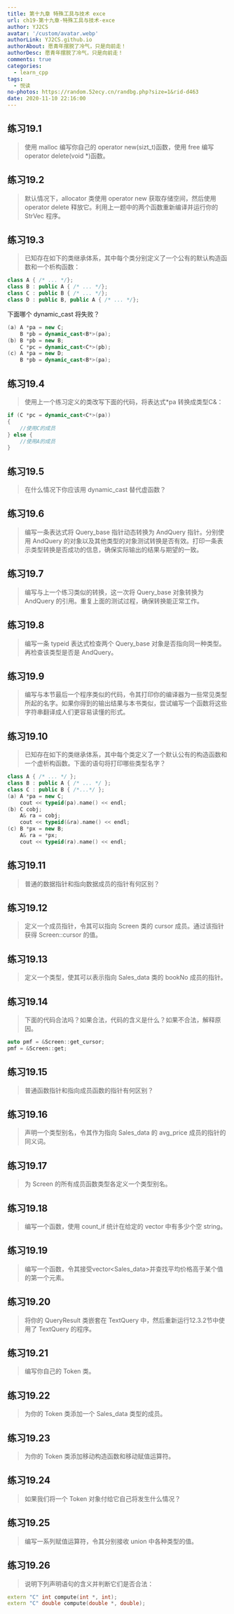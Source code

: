 ```yaml
---
title: 第十九章 特殊工具与技术 exce
url: ch19-第十九章-特殊工具与技术-exce
author: YJ2CS
avatar: '/custom/avatar.webp'
authorLink: YJ2CS.github.io
authorAbout: 愿青年摆脱了冷气，只是向前走！
authorDesc: 愿青年摆脱了冷气，只是向前走！
comments: true
categories:
  - learn_cpp
tags:
  - 悦读
no-photos: https://random.52ecy.cn/randbg.php?size=1&rid-d463
date: 2020-11-10 22:16:00
---
```


## 练习19.1

> 使用 malloc 编写你自己的 operator new(sizt_t)函数，使用 free 编写operator delete(void *)函数。

## 练习19.2

> 默认情况下，allocator 类使用 operator new 获取存储空间，然后使用 operator delete 释放它。利用上一题中的两个函数重新编译并运行你的 StrVec 程序。

## 练习19.3

> 已知存在如下的类继承体系，其中每个类分别定义了一个公有的默认构造函数和一个析构函数：
```cpp
class A { /* ... */};
class B : public A { /* ... */};
class C : public B { /* ... */};
class D : public B, public A { /* ... */};
```
下面哪个 dynamic_cast 将失败？
```cpp
(a) A *pa = new C;
	B *pb = dynamic_cast<B*>(pa);
(b) B *pb = new B;
	C *pc = dynamic_cast<C*>(pb);
(c) A *pa = new D;
	B *pb = dynamic_cast<B*>(pa);
```

## 练习19.4

> 使用上一个练习定义的类改写下面的代码，将表达式*pa 转换成类型C&：
```cpp
if (C *pc = dynamic_cast<C*>(pa))
{
	//使用C的成员
} else {
	//使用A的成员
}
```

## 练习19.5

> 在什么情况下你应该用 dynamic_cast 替代虚函数？

## 练习19.6

> 编写一条表达式将 Query_base 指针动态转换为 AndQuery 指针。分别使用 AndQuery 的对象以及其他类型的对象测试转换是否有效。打印一条表示类型转换是否成功的信息，确保实际输出的结果与期望的一致。

## 练习19.7

> 编写与上一个练习类似的转换，这一次将 Query_base 对象转换为 AndQuery 的引用。重复上面的测试过程，确保转换能正常工作。

## 练习19.8

> 编写一条 typeid 表达式检查两个 Query_base 对象是否指向同一种类型。再检查该类型是否是 AndQuery。

## 练习19.9

> 编写与本节最后一个程序类似的代码，令其打印你的编译器为一些常见类型所起的名字。如果你得到的输出结果与本书类似，尝试编写一个函数将这些字符串翻译成人们更容易读懂的形式。

## 练习19.10

> 已知存在如下的类继承体系，其中每个类定义了一个默认公有的构造函数和一个虚析构函数。下面的语句将打印哪些类型名字？
```cpp
class A { /* ... */ };
class B : public A { /* ... */ };
class C : public B { /*...*/ };
(a) A *pa = new C;
	cout << typeid(pa).name() << endl;
(b) C cobj;
	A& ra = cobj;
	cout << typeid(&ra).name() << endl;
(c) B *px = new B;
	A& ra = *px;
	cout << typeid(ra).name() << endl;
```

## 练习19.11

> 普通的数据指针和指向数据成员的指针有何区别？

## 练习19.12

> 定义一个成员指针，令其可以指向 Screen 类的 cursor 成员。通过该指针获得 Screen::cursor 的值。

## 练习19.13

> 定义一个类型，使其可以表示指向 Sales_data 类的 bookNo 成员的指针。

## 练习19.14

> 下面的代码合法吗？如果合法，代码的含义是什么？如果不合法，解释原因。
```cpp
auto pmf = &Screen::get_cursor;
pmf = &Screen::get;
```

## 练习19.15

> 普通函数指针和指向成员函数的指针有何区别？

## 练习19.16

> 声明一个类型别名，令其作为指向 Sales_data 的 avg_price 成员的指针的同义词。

## 练习19.17

> 为 Screen 的所有成员函数类型各定义一个类型别名。

## 练习19.18

> 编写一个函数，使用 count_if 统计在给定的 vector 中有多少个空 string。

## 练习19.19

> 编写一个函数，令其接受vector<Sales_data>并查找平均价格高于某个值的第一个元素。

## 练习19.20

> 将你的 QueryResult 类嵌套在 TextQuery 中，然后重新运行12.3.2节中使用了 TextQuery 的程序。

## 练习19.21

> 编写你自己的 Token 类。

## 练习19.22

> 为你的 Token 类添加一个 Sales_data 类型的成员。

## 练习19.23

> 为你的 Token 类添加移动构造函数和移动赋值运算符。

## 练习19.24

> 如果我们将一个 Token 对象付给它自己将发生什么情况？

## 练习19.25

> 编写一系列赋值运算符，令其分别接收 union 中各种类型的值。

## 练习19.26

> 说明下列声明语句的含义并判断它们是否合法：
```cpp
extern "C" int compute(int *, int);
extern "C" double compute(double *, double);
```